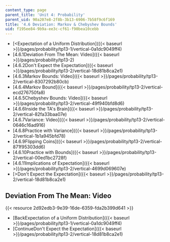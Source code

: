 ```yaml
---
content_type: page
parent_title: 'Unit 4: Probability'
parent_uid: 90a207e8-2f8b-3b13-6906-7b58f9c6f169
title: '4.6 Deviation: Markov & Chebyshev Bounds'
uid: f195ee84-9b9a-ee3c-cf61-f90bea10cebb
---
```


*   [<Expectation of a Uniform Distribution]({{< baseurl >}}/pages/probability/tp13-1/vertical-0a1dc9049ff4)
*   [4.6.1Deviation From The Mean: Video]({{< baseurl >}}/pages/probability/tp13-2)
*   [4.6.2Don't Expect the Expectation]({{< baseurl >}}/pages/probability/tp13-2/vertical-18d81b8ca2e1)
*   [4.6.3Markov Bounds: Video]({{< baseurl >}}/pages/probability/tp13-2/vertical-8307292b80cb)
*   [4.6.4Markov Bound]({{< baseurl >}}/pages/probability/tp13-2/vertical-ecd276750fa8)
*   [4.6.5Chebyshev Bounds: Video]({{< baseurl >}}/pages/probability/tp13-2/vertical-49f940bfd8d6)
*   [4.6.6Inside the TA's Brain]({{< baseurl >}}/pages/probability/tp13-2/vertical-82fa33baa07e)
*   [4.6.7Variance: Video]({{< baseurl >}}/pages/probability/tp13-2/vertical-0646c16ad916)
*   [4.6.8Practice with Variance]({{< baseurl >}}/pages/probability/tp13-2/vertical-1b1a945bfd78)
*   [4.6.9Flipping Coins]({{< baseurl >}}/pages/probability/tp13-2/vertical-871f95303dd6)
*   [4.6.10Practice with Bounds]({{< baseurl >}}/pages/probability/tp13-2/vertical-00ed1bc2728f)
*   [4.6.11Implications of Expectation]({{< baseurl >}}/pages/probability/tp13-2/vertical-4699d069607e)
*   [\>Don't Expect the Expectation]({{< baseurl >}}/pages/probability/tp13-2/vertical-18d81b8ca2e1)

Deviation From The Mean: Video
------------------------------

{{< resource 2d92edb3-9e39-16de-6359-fda2b399d641 >}}

*   [BackExpectation of a Uniform Distribution]({{< baseurl >}}/pages/probability/tp13-1/vertical-0a1dc9049ff4)
*   [ContinueDon't Expect the Expectation]({{< baseurl >}}/pages/probability/tp13-2/vertical-18d81b8ca2e1)